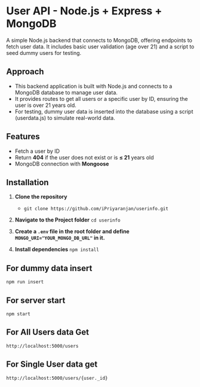 # User API - Node.js + Express + MongoDB

A simple Node.js backend that connects to MongoDB, offering endpoints to fetch user data. It includes basic user validation (age over 21) and a script to seed dummy users for testing.

## Approach

- This backend application is built with Node.js and connects to a MongoDB database to manage user data.
- It provides routes to get all users or a specific user by ID, ensuring the user is over 21 years old.
- For testing, dummy user data is inserted into the database using a script (userdata.js) to simulate real-world data.

## Features

- Fetch a user by ID
- Return **404** if the user does not exist or is **≤ 21** years old
- MongoDB connection with **Mongoose**

## Installation

1. **Clone the repository**

   - `git clone https://github.com/iPriyaranjan/userinfo.git`

2. **Navigate to the Project folder**
   `cd userinfo`

4. **Create a `.env` file in the root folder and define `MONGO_URI="YOUR_MONGO_DB_URL"` in it.**

3. **Install dependencies**
   `npm install`


## For dummy data insert

    npm run insert

## For server start

    npm start

## For All Users data Get

    http://localhost:5000/users

## For Single User data get

    http://localhost:5000/users/{user._id}

